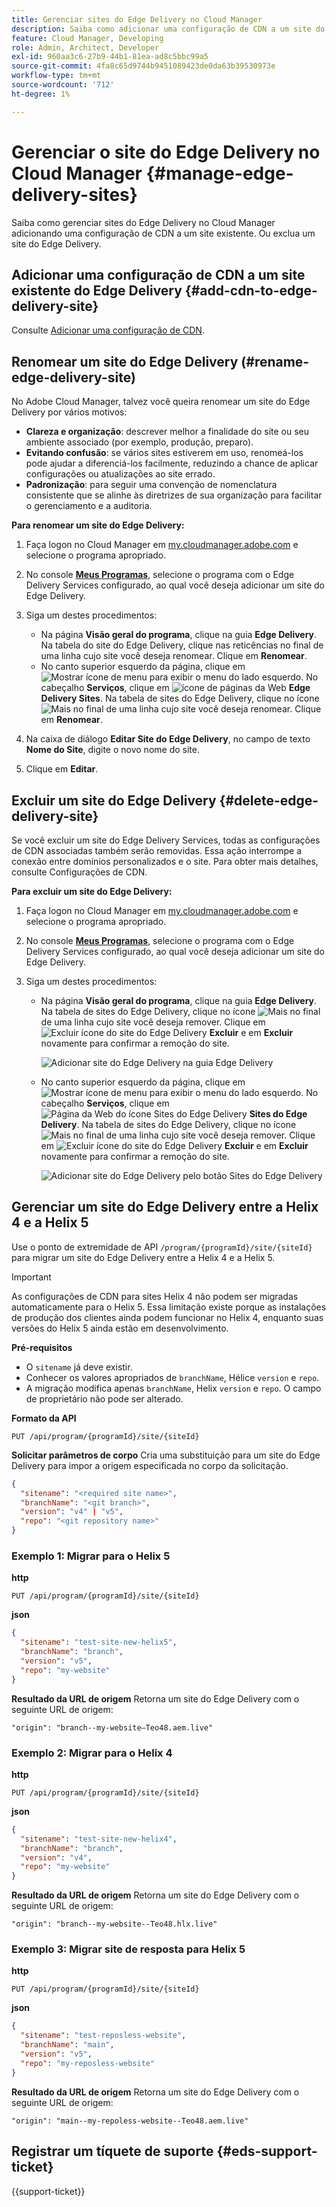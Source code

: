 ```yaml
---
title: Gerenciar sites do Edge Delivery no Cloud Manager
description: Saiba como adicionar uma configuração de CDN a um site do Edge Delivery ou excluir um site do Edge Delivery.
feature: Cloud Manager, Developing
role: Admin, Architect, Developer
exl-id: 960aa3c6-27b9-44b1-81ea-ad8c5bbc99a5
source-git-commit: 4fa8c65d9744b9451089423de0da63b39530973e
workflow-type: tm+mt
source-wordcount: '712'
ht-degree: 1%

---
```


# Gerenciar o site do Edge Delivery no Cloud Manager {#manage-edge-delivery-sites}

Saiba como gerenciar sites do Edge Delivery no Cloud Manager adicionando uma configuração de CDN a um site existente. Ou exclua um site do Edge Delivery.

## Adicionar uma configuração de CDN a um site existente do Edge Delivery {#add-cdn-to-edge-delivery-site}

Consulte [Adicionar uma configuração de CDN](/help/implementing/cloud-manager/cdn-configurations/add-cdn-config.md).

## Renomear um site do Edge Delivery (#rename-edge-delivery-site)

No Adobe Cloud Manager, talvez você queira renomear um site do Edge Delivery por vários motivos:

* **Clareza e organização**: descrever melhor a finalidade do site ou seu ambiente associado (por exemplo, produção, preparo).
* **Evitando confusão**: se vários sites estiverem em uso, renomeá-los pode ajudar a diferenciá-los facilmente, reduzindo a chance de aplicar configurações ou atualizações ao site errado.
* **Padronização**: para seguir uma convenção de nomenclatura consistente que se alinhe às diretrizes de sua organização para facilitar o gerenciamento e a auditoria.

**Para renomear um site do Edge Delivery:**

1. Faça logon no Cloud Manager em [my.cloudmanager.adobe.com](https://my.cloudmanager.adobe.com/) e selecione o programa apropriado.
1. No console **[Meus Programas](/help/implementing/cloud-manager/navigation.md#my-programs)**, selecione o programa com o Edge Delivery Services configurado, ao qual você deseja adicionar um site do Edge Delivery.
1. Siga um destes procedimentos:

   * Na página **Visão geral do programa**, clique na guia **Edge Delivery**. Na tabela do site do Edge Delivery, clique nas reticências no final de uma linha cujo site você deseja renomear.
Clique em **Renomear**.
   * No canto superior esquerdo da página, clique em ![Mostrar ícone de menu](https://spectrum.adobe.com/static/icons/workflow_18/Smock_ShowMenu_18_N.svg) para exibir o menu do lado esquerdo. No cabeçalho **Serviços**, clique em ![ícone de páginas da Web](https://spectrum.adobe.com/static/icons/workflow_18/Smock_WebPages_18_N.svg) **Edge Delivery Sites**.
Na tabela de sites do Edge Delivery, clique no ícone ![Mais](https://spectrum.adobe.com/static/icons/workflow_18/Smock_More_18_N.svg) no final de uma linha cujo site você deseja renomear. Clique em **Renomear**.

1. Na caixa de diálogo **Editar Site do Edge Delivery**, no campo de texto **Nome do Site**, digite o novo nome do site.

1. Clique em **Editar**.

## Excluir um site do Edge Delivery {#delete-edge-delivery-site}

Se você excluir um site do Edge Delivery Services, todas as configurações de CDN associadas também serão removidas. Essa ação interrompe a conexão entre domínios personalizados e o site. Para obter mais detalhes, consulte Configurações de CDN. <!-- https://wiki.corp.adobe.com/display/DMSArchitecture/%5BKT%5D+Cloud+Manager+2024.9.0+Release -->

**Para excluir um site do Edge Delivery:**

1. Faça logon no Cloud Manager em [my.cloudmanager.adobe.com](https://my.cloudmanager.adobe.com/) e selecione o programa apropriado.
1. No console **[Meus Programas](/help/implementing/cloud-manager/navigation.md#my-programs)**, selecione o programa com o Edge Delivery Services configurado, ao qual você deseja adicionar um site do Edge Delivery.
1. Siga um destes procedimentos:

   * Na página **Visão geral do programa**, clique na guia **Edge Delivery**. Na tabela de sites do Edge Delivery, clique no ícone ![Mais](https://spectrum.adobe.com/static/icons/workflow_18/Smock_More_18_N.svg) no final de uma linha cujo site você deseja remover.
Clique em ![Excluir ícone do site do Edge Delivery](https://spectrum.adobe.com/static/icons/workflow_18/Smock_Delete_18_N.svg) **Excluir** e em **Excluir** novamente para confirmar a remoção do site.

     ![Adicionar site do Edge Delivery na guia Edge Delivery](/help/implementing/cloud-manager/assets/cm-eds-delete1.png)

   * No canto superior esquerdo da página, clique em ![Mostrar ícone de menu](https://spectrum.adobe.com/static/icons/workflow_18/Smock_ShowMenu_18_N.svg) para exibir o menu do lado esquerdo. No cabeçalho **Serviços**, clique em ![Página da Web do ícone Sites do Edge Delivery](https://spectrum.adobe.com/static/icons/workflow_18/Smock_WebPages_18_N.svg) **Sites do Edge Delivery**.
Na tabela de sites do Edge Delivery, clique no ícone ![Mais](https://spectrum.adobe.com/static/icons/workflow_18/Smock_More_18_N.svg) no final de uma linha cujo site você deseja remover. Clique em ![Excluir ícone do site do Edge Delivery](https://spectrum.adobe.com/static/icons/workflow_18/Smock_Delete_18_N.svg) **Excluir** e em **Excluir** novamente para confirmar a remoção do site.

     ![Adicionar site do Edge Delivery pelo botão Sites do Edge Delivery](/help/implementing/cloud-manager/assets/cm-eds-delete2.png)

## Gerenciar um site do Edge Delivery entre a Helix 4 e a Helix 5

Use o ponto de extremidade de API `/program/{programId}/site/{siteId}` para migrar um site do Edge Delivery entre a Helix 4 e a Helix 5.

>[!IMPORTANT]
>
>As configurações de CDN para sites Helix 4 não podem ser migradas automaticamente para o Helix 5. Essa limitação existe porque as instalações de produção dos clientes ainda podem funcionar no Helix 4, enquanto suas versões do Helix 5 ainda estão em desenvolvimento.

**Pré-requisitos**

* O `sitename` já deve existir.
* Conhecer os valores apropriados de `branchName`, Hélice `version` e `repo`.
* A migração modifica apenas `branchName`, Helix `version` e `repo`. O campo de proprietário não pode ser alterado.

**Formato da API**

```http
PUT /api/program/{programId}/site/{siteId}
```

**Solicitar parâmetros de corpo**
Cria uma substituição para um site do Edge Delivery para impor a origem especificada no corpo da solicitação.

```json
{
  "sitename": "<required site name>",
  "branchName": "<git branch>",
  "version": "v4" | "v5",
  "repo": "<git repository name>"
}
```

### Exemplo 1: Migrar para o Helix 5

**http**

```http
PUT /api/program/{programId}/site/{siteId}
```

**json**

```json
{
  "sitename": "test-site-new-helix5",
  "branchName": "branch",
  "version": "v5",
  "repo": "my-website"
}
```

**Resultado da URL de origem**
Retorna um site do Edge Delivery com o seguinte URL de origem:

`"origin": "branch--my-website–Teo48.aem.live"`


### Exemplo 2: Migrar para o Helix 4

**http**

```http
PUT /api/program/{programId}/site/{siteId}
```

**json**

```json
{
  "sitename": "test-site-new-helix4",
  "branchName": "branch",
  "version": "v4",
  "repo": "my-website"
}
```

**Resultado da URL de origem**
Retorna um site do Edge Delivery com o seguinte URL de origem:

`"origin": "branch--my-website--Teo48.hlx.live"`

### Exemplo 3: Migrar site de resposta para Helix 5

**http**

```http
PUT /api/program/{programId}/site/{siteId}
```

**json**

```json
{
  "sitename": "test-reposless-website",
  "branchName": "main",
  "version": "v5",
  "repo": "my-reposless-website"
}
```

**Resultado da URL de origem**
Retorna um site do Edge Delivery com o seguinte URL de origem:

`"origin": "main--my-repoless-website--Teo48.aem.live"`

## Registrar um tíquete de suporte {#eds-support-ticket}

{{support-ticket}}

